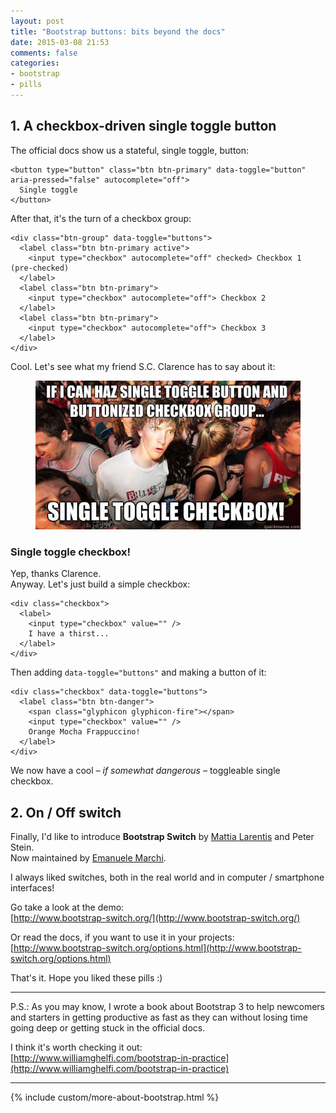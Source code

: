 ```yaml
---
layout: post
title: "Bootstrap buttons: bits beyond the docs"
date: 2015-03-08 21:53
comments: false
categories:
- bootstrap
- pills
---
```


## 1. A checkbox-driven single toggle button

The official docs show us a stateful, single toggle, button:

<pre><code class="language-markup">&lt;button type="button" class="btn btn-primary" data-toggle="button" aria-pressed="false" autocomplete="off"&gt;
  Single toggle
&lt;/button&gt;
</code></pre>

After that, it's the turn of a checkbox group:

<pre><code class="language-markup">&lt;div class="btn-group" data-toggle="buttons"&gt;
  &lt;label class="btn btn-primary active"&gt;
    &lt;input type="checkbox" autocomplete="off" checked&gt; Checkbox 1 (pre-checked)
  &lt;/label&gt;
  &lt;label class="btn btn-primary"&gt;
    &lt;input type="checkbox" autocomplete="off"&gt; Checkbox 2
  &lt;/label&gt;
  &lt;label class="btn btn-primary"&gt;
    &lt;input type="checkbox" autocomplete="off"&gt; Checkbox 3
  &lt;/label&gt;
&lt;/div&gt;
</code></pre>

Cool. Let's see what my friend S.C. Clarence has to say about it:

<figure class="text-center">
    <img src="/images/posts/2015-03-08-bootstrap-buttons-bits-beyond-the-docs/clarence.jpg" alt="Ionic + Angular" class="img-thumbnail" />
</figure>
<!-- http://i.qkme.me/3vqegw.jpg -->

### Single toggle checkbox!

Yep, thanks Clarence.  
Anyway. Let's just build a simple checkbox:

<pre><code class="language-markup">&lt;div class="checkbox"&gt;
  &lt;label&gt;
    &lt;input type="checkbox" value="" /&gt;
    I have a thirst...
  &lt;/label&gt;
&lt;/div&gt;
</code></pre>

Then adding `data-toggle="buttons"` and making a button of it:

<pre><code class="language-markup">&lt;div class="checkbox" data-toggle="buttons"&gt;
  &lt;label class="btn btn-danger"&gt;
    &lt;span class="glyphicon glyphicon-fire"&gt;&lt;/span&gt;&#32;
    &lt;input type="checkbox" value="" /&gt;
    Orange Mocha Frappuccino!
  &lt;/label&gt;
&lt;/div&gt;
</code></pre>

We now have a cool *– if somewhat dangerous –* toggleable single checkbox.

## 2. On / Off switch

Finally, I'd like to introduce **Bootstrap Switch** by [Mattia Larentis](https://github.com/nostalgiaz) and Peter Stein.  
Now maintained by [Emanuele Marchi](https://github.com/lostcrew).

I always liked switches, both in the real world and in computer / smartphone interfaces!

Go take a look at the demo:   
[http://www.bootstrap-switch.org/](http://www.bootstrap-switch.org/)

Or read the docs, if you want to use it in your projects:  
[http://www.bootstrap-switch.org/options.html](http://www.bootstrap-switch.org/options.html)

That's it. Hope you liked these pills :)

----

P.S.: As you may know, I wrote a book about Bootstrap 3 to help newcomers and starters in getting productive as fast as they can without losing time going deep or getting stuck in the official docs.

I think it's worth checking it out:  
[http://www.williamghelfi.com/bootstrap-in-practice](http://www.williamghelfi.com/bootstrap-in-practice)

<hr />

{% include custom/more-about-bootstrap.html %}

